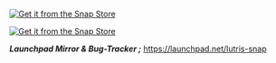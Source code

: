 [![Get it from the Snap Store](https://snapcraft.io/static/images/badges/en/snap-store-black.svg)](https://snapcraft.io/lutris)


<a href="https://snapcraft.io/lutris">
  <img alt="Get it from the Snap Store" src="https://snapcraft.io/static/images/badges/en/snap-store-white.svg" />
</a>

**_Launchpad Mirror & Bug-Tracker ;_**
https://launchpad.net/lutris-snap

